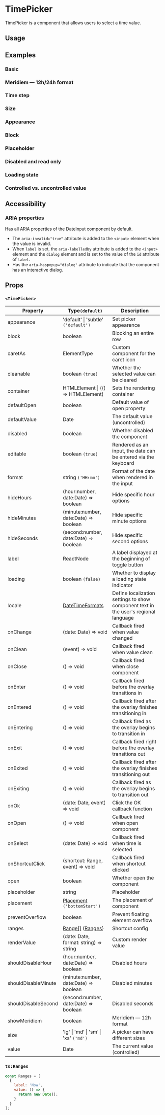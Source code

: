 # TimePicker

TimePicker is a component that allows users to select a time value.

## Usage

<!--{include:<import-guide>}-->

## Examples

### Basic

<!--{include:`basic.md`}-->

### Meridiem — 12h/24h format

<!--{include:`meridiem.md`}-->

### Time step

<!--{include:`time-step.md`}-->

### Size

<!--{include:`size.md`}-->

### Appearance

<!--{include:`appearance.md`}-->

### Block

<!--{include:`block.md`}-->

### Placeholder

<!--{include:`placeholder.md`}-->

### Disabled and read only

<!--{include:`disabled.md`}-->

### Loading state

<!--{include:`loading.md`}-->

### Controlled vs. uncontrolled value

<!--{include:`controlled.md`}-->

## Accessibility

### ARIA properties

Has all ARIA properties of the DateInput component by default.

- The `aria-invalid="true"` attribute is added to the `<input>` element when the value is invalid.
- When `label` is set, the `aria-labelledby` attribute is added to the `<input>` element and the `dialog` element and is set to the value of the `id` attribute of `label`.
- Has the `aria-haspopup="dialog"` attribute to indicate that the component has an interactive dialog.

## Props

### `<TimePicker>`

| Property            | Type`(default)`                                                 | Description                                                                         |
| ------------------- | --------------------------------------------------------------- | ----------------------------------------------------------------------------------- |
| appearance          | 'default' \| 'subtle' `('default')`                             | Set picker appearence                                                               |
| block               | boolean                                                         | Blocking an entire row                                                              |
| caretAs             | ElementType                                                     | Custom component for the caret icon                                                 |
| cleanable           | boolean `(true)`                                                | Whether the selected value can be cleared                                           |
| container           | HTMLElement \| (() => HTMLElement)                              | Sets the rendering container                                                        |
| defaultOpen         | boolean                                                         | Default value of open property                                                      |
| defaultValue        | Date                                                            | The default value (uncontrolled)                                                    |
| disabled            | boolean                                                         | Whether disabled the component                                                      |
| editable            | boolean `(true)`                                                | Rendered as an input, the date can be entered via the keyboard                      |
| format              | string `('HH:mm')`                                              | Format of the date when rendered in the input                                       |
| hideHours           | (hour:number, date:Date) => boolean                             | Hide specific hour options                                                          |
| hideMinutes         | (minute:number, date:Date) => boolean                           | Hide specific minute options                                                        |
| hideSeconds         | (second:number, date:Date) => boolean                           | Hide specific second options                                                        |
| label               | ReactNode                                                       | A label displayed at the beginning of toggle button                                 |
| loading             | boolean `(false)`                                               | Whether to display a loading state indicator                                        |
| locale              | [DateTimeFormats](/guide/i18n/#date-time-formats)               | Define localization settings to show component text in the user's regional language |
| onChange            | (date: Date) => void                                            | Callback fired when value changed                                                   |
| onClean             | (event) => void                                                 | Callback fired when value clean                                                     |
| onClose             | () => void                                                      | Callback fired when close component                                                 |
| onEnter             | () => void                                                      | Callback fired before the overlay transitions in                                    |
| onEntered           | () => void                                                      | Callback fired after the overlay finishes transitioning in                          |
| onEntering          | () => void                                                      | Callback fired as the overlay begins to transition in                               |
| onExit              | () => void                                                      | Callback fired right before the overlay transitions out                             |
| onExited            | () => void                                                      | Callback fired after the overlay finishes transitioning out                         |
| onExiting           | () => void                                                      | Callback fired as the overlay begins to transition out                              |
| onOk                | (date: Date, event) => void                                     | Click the OK callback function                                                      |
| onOpen              | () => void                                                      | Callback fired when open component                                                  |
| onSelect            | (date: Date) => void                                            | Callback fired when time is selected                                                |
| onShortcutClick     | (shortcut: Range, event) => void                                | Callback fired when shortcut clicked                                                |
| open                | boolean                                                         | Whether open the component                                                          |
| placeholder         | string                                                          | Placeholder                                                                         |
| placement           | [Placement](#code-ts-placement-code) `('bottomStart')`          | The placement of component                                                          |
| preventOverflow     | boolean                                                         | Prevent floating element overflow                                                   |
| ranges              | [Range[]](#code-ts-range-code) ([Ranges](#code-ts-ranges-code)) | Shortcut config                                                                     |
| renderValue         | (date: Date, format: string) => string                          | Custom render value                                                                 |
| shouldDisableHour   | (hour:number, date:Date) => boolean                             | Disabled hours                                                                      |
| shouldDisableMinute | (minute:number, date:Date) => boolean                           | Disabled minutes                                                                    |
| shouldDisableSecond | (second:number, date:Date) => boolean                           | Disabled seconds                                                                    |
| showMeridiem        | boolean                                                         | Meridiem — 12h format                                                               |
| size                | 'lg' \| 'md' \| 'sm' \| 'xs' `('md')`                           | A picker can have different sizes                                                   |
| value               | Date                                                            | The current value (controlled)                                                      |

<!--{include:(_common/types/placement.md)}-->
<!--{include:(_common/types/range.md)}-->

### `ts:Ranges`

```js
const Ranges = [
  {
    label: 'Now',
    value: () => {
      return new Date();
    }
  }
];
```
